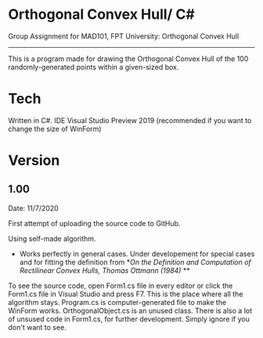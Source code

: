 # Orthogonal Convex Hull/ C# #
Group Assignment for MAD101, FPT University: Orthogonal Convex Hull

------------

This is a program made for drawing the Orthogonal Convex Hull of the 100 randomly-generated points within a given-sized box.

# Tech

Written in C#.
IDE Visual Studio Preview 2019 (recommended if you want to change the size of WinForm)

# Version
## 1.00 

Date: 11/7/2020

First attempt of uploading the source code to GitHub.

Using self-made algorithm.

* Works perfectly in general cases. Under developement for special cases and for fitting the definition from **On the Definition and Computation of Rectilinear Convex Hulls, Thomas Ottmann (1984)* **

To see the source code, open Form1.cs file in every editor or click the Form1.cs file in Visual Studio and press F7. This is the place where all the algorithm stays. Program.cs is computer-generated file to make the WinForm works. OrthogonalObject.cs is an unused class. There is also a lot of unsused code in Form1.cs, for further development. Simply ignore if you don't want to see.

